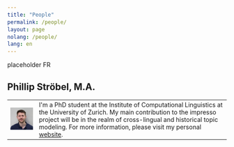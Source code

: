 ```yaml
---
title: "People"
permalink: /people/
layout: page
nolang: /people/
lang: en
---
```


placeholder FR

## Phillip Ströbel, M.A.
| | |
|---|---|
| ![Phillip Stroebel](/assets/images/pstroebel2.jpg) | I'm a PhD student at the Institute of Computational Linguistics at the University of Zurich. My main contribution to the impresso project will be in the realm of cross-lingual and historical topic modeling. For more information, please visit my personal [website](http://www.cl.uzh.ch/de/people/team/Computerlinguistikteam/pstroebel.html). |
